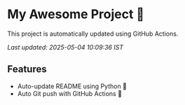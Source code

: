 # My Awesome Project 🚀

This project is automatically updated using GitHub Actions.

_Last updated: 2025-05-04 10:09:36 IST_

## Features
- Auto-update README using Python 🐍
- Auto Git push with GitHub Actions 🤖
